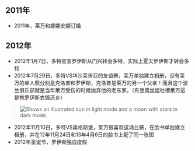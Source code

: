 ## 2011年
* 2011年，莱万和娜娜安娜订婚
## 2012年
* 2012年1月7日，多特官宣罗伊斯从门兴转会多特，实际上夏天罗伊斯才转会多特
* 2012年7月29日，多特VS华沙莱吉亚的友谊赛，莱万单独建立相册，没有莱万的单人照分别是克洛普和罗伊斯，克洛普是莱万的另一个父亲！而且这个波兰俱乐部就是当年莱万受伤的时候抛弃他的老东家。（有豆腐丝姐吐槽莱万這是携罗伊斯衣锦还乡）
> <picture>
>    <img alt="Shows an illustrated sun in light mode and a moon with stars in dark mode." src="https://github.com/woaiziji123/leweus.github.io/assets/54991329/f72a75dd-6a60-4929-8ece-475c7c85c44b">
> </picture>
* 2012年11月10日，多特VS奥格斯堡，莱万很喜欢这场比赛，在脸书单独建立相册，并在12年11月24日和13年4月6日的脸书上配了同一张图
* 2012年圣诞节，罗伊斯独自度假
